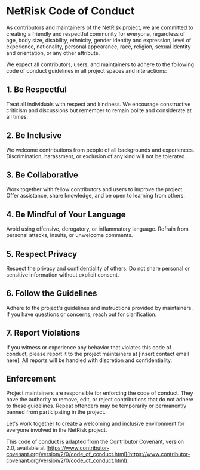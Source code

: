 # NetRisk Code of Conduct

As contributors and maintainers of the NetRisk project, we are committed to creating a friendly and respectful community for everyone, regardless of age, body size, disability, ethnicity, gender identity and expression, level of experience, nationality, personal appearance, race, religion, sexual identity and orientation, or any other attribute.

We expect all contributors, users, and maintainers to adhere to the following code of conduct guidelines in all project spaces and interactions:

## 1. Be Respectful

Treat all individuals with respect and kindness. We encourage constructive criticism and discussions but remember to remain polite and considerate at all times.

## 2. Be Inclusive

We welcome contributions from people of all backgrounds and experiences. Discrimination, harassment, or exclusion of any kind will not be tolerated.

## 3. Be Collaborative

Work together with fellow contributors and users to improve the project. Offer assistance, share knowledge, and be open to learning from others.

## 4. Be Mindful of Your Language

Avoid using offensive, derogatory, or inflammatory language. Refrain from personal attacks, insults, or unwelcome comments.

## 5. Respect Privacy

Respect the privacy and confidentiality of others. Do not share personal or sensitive information without explicit consent.

## 6. Follow the Guidelines

Adhere to the project's guidelines and instructions provided by maintainers. If you have questions or concerns, reach out for clarification.

## 7. Report Violations

If you witness or experience any behavior that violates this code of conduct, please report it to the project maintainers at [insert contact email here]. All reports will be handled with discretion and confidentiality.

## Enforcement

Project maintainers are responsible for enforcing the code of conduct. They have the authority to remove, edit, or reject contributions that do not adhere to these guidelines. Repeat offenders may be temporarily or permanently banned from participating in the project.

Let's work together to create a welcoming and inclusive environment for everyone involved in the NetRisk project.

This code of conduct is adapted from the Contributor Covenant, version 2.0, available at [https://www.contributor-covenant.org/version/2/0/code_of_conduct.html](https://www.contributor-covenant.org/version/2/0/code_of_conduct.html).

